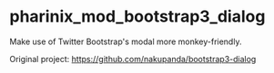 # pharinix_mod_bootstrap3_dialog
Make use of Twitter Bootstrap's modal more monkey-friendly.

Original project: https://github.com/nakupanda/bootstrap3-dialog